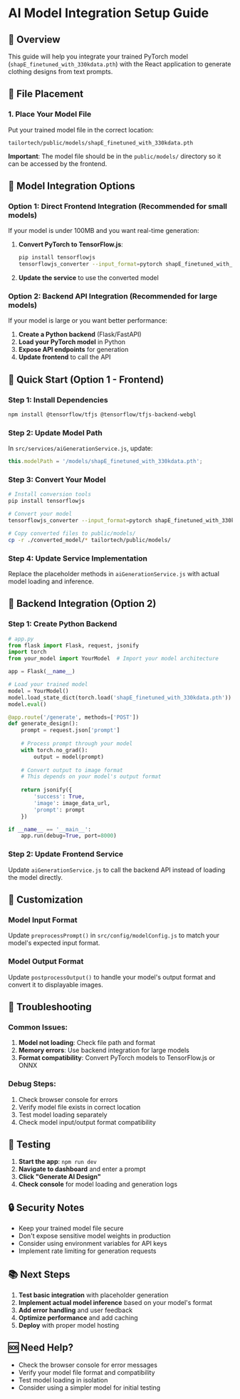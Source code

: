 # AI Model Integration Setup Guide

## 🎯 Overview
This guide will help you integrate your trained PyTorch model (`shapE_finetuned_with_330kdata.pth`) with the React application to generate clothing designs from text prompts.

## 📁 File Placement

### 1. Place Your Model File
Put your trained model file in the correct location:
```
tailortech/public/models/shapE_finetuned_with_330kdata.pth
```

**Important**: The model file should be in the `public/models/` directory so it can be accessed by the frontend.

## 🔧 Model Integration Options

### Option 1: Direct Frontend Integration (Recommended for small models)
If your model is under 100MB and you want real-time generation:

1. **Convert PyTorch to TensorFlow.js**:
   ```bash
   pip install tensorflowjs
   tensorflowjs_converter --input_format=pytorch shapE_finetuned_with_330kdata.pth ./converted_model
   ```

2. **Update the service** to use the converted model

### Option 2: Backend API Integration (Recommended for large models)
If your model is large or you want better performance:

1. **Create a Python backend** (Flask/FastAPI)
2. **Load your PyTorch model** in Python
3. **Expose API endpoints** for generation
4. **Update frontend** to call the API

## 🚀 Quick Start (Option 1 - Frontend)

### Step 1: Install Dependencies
```bash
npm install @tensorflow/tfjs @tensorflow/tfjs-backend-webgl
```

### Step 2: Update Model Path
In `src/services/aiGenerationService.js`, update:
```javascript
this.modelPath = '/models/shapE_finetuned_with_330kdata.pth';
```

### Step 3: Convert Your Model
```bash
# Install conversion tools
pip install tensorflowjs

# Convert your model
tensorflowjs_converter --input_format=pytorch shapE_finetuned_with_330kdata.pth ./converted_model

# Copy converted files to public/models/
cp -r ./converted_model/* tailortech/public/models/
```

### Step 4: Update Service Implementation
Replace the placeholder methods in `aiGenerationService.js` with actual model loading and inference.

## 🔌 Backend Integration (Option 2)

### Step 1: Create Python Backend
```python
# app.py
from flask import Flask, request, jsonify
import torch
from your_model import YourModel  # Import your model architecture

app = Flask(__name__)

# Load your trained model
model = YourModel()
model.load_state_dict(torch.load('shapE_finetuned_with_330kdata.pth'))
model.eval()

@app.route('/generate', methods=['POST'])
def generate_design():
    prompt = request.json['prompt']
    
    # Process prompt through your model
    with torch.no_grad():
        output = model(prompt)
    
    # Convert output to image format
    # This depends on your model's output format
    
    return jsonify({
        'success': True,
        'image': image_data_url,
        'prompt': prompt
    })

if __name__ == '__main__':
    app.run(debug=True, port=8000)
```

### Step 2: Update Frontend Service
Update `aiGenerationService.js` to call the backend API instead of loading the model directly.

## 🎨 Customization

### Model Input Format
Update `preprocessPrompt()` in `src/config/modelConfig.js` to match your model's expected input format.

### Model Output Format
Update `postprocessOutput()` to handle your model's output format and convert it to displayable images.

## 🐛 Troubleshooting

### Common Issues:
1. **Model not loading**: Check file path and format
2. **Memory errors**: Use backend integration for large models
3. **Format compatibility**: Convert PyTorch models to TensorFlow.js or ONNX

### Debug Steps:
1. Check browser console for errors
2. Verify model file exists in correct location
3. Test model loading separately
4. Check model input/output format compatibility

## 📱 Testing

1. **Start the app**: `npm run dev`
2. **Navigate to dashboard** and enter a prompt
3. **Click "Generate AI Design"**
4. **Check console** for model loading and generation logs

## 🔒 Security Notes

- Keep your trained model file secure
- Don't expose sensitive model weights in production
- Consider using environment variables for API keys
- Implement rate limiting for generation requests

## 📚 Next Steps

1. **Test basic integration** with placeholder generation
2. **Implement actual model inference** based on your model's format
3. **Add error handling** and user feedback
4. **Optimize performance** and add caching
5. **Deploy** with proper model hosting

## 🆘 Need Help?

- Check the browser console for error messages
- Verify your model file format and compatibility
- Test model loading in isolation
- Consider using a simpler model for initial testing
